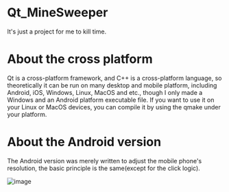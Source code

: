 # Qt_MineSweeper
It's just a project for me to kill time.
# About the cross platform
Qt is a cross-platform framework, and C++ is a cross-platform language, so theoretically it can be run on many desktop and mobile platform, including Android, iOS, Windows, Linux, MacOS and etc., though I only made a Windows and an Android platform executable file. If you want to use it on your Linux or MacOS devices, you can compile it by using the qmake under your platform.
# About the Android version
The Android version was merely written to adjust the mobile phone's resolution, the basic principle is the same(except for the click logic).

![image](https://user-images.githubusercontent.com/77112843/188803480-c9b247d2-e994-4aa0-906f-985a7da85872.png)
